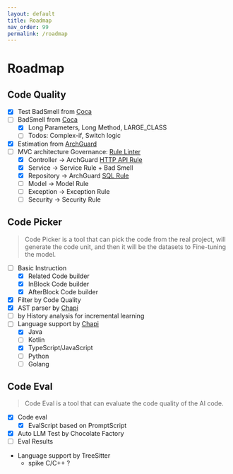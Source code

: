 ```yaml
---
layout: default
title: Roadmap
nav_order: 99
permalink: /roadmap
---
```


# Roadmap

## Code Quality

- [x] Test BadSmell from [Coca](https://github.com/phodal/coca)
- [ ] BadSmell from [Coca](https://github.com/phodal/coca)
    - [x] Long Parameters, Long Method, LARGE_CLASS
    - [ ] Todos: Complex-if, Switch logic
- [x] Estimation from [ArchGuard](https://github.com/archguard/archguard)
- [ ] MVC architecture Governance: [Rule Linter](https://archguard.org/governance)
    - [x] Controller -> ArchGuard [HTTP API Rule](https://archguard.org/governance/web-api)
    - [x] Service -> Service Rule + Bad Smell
    - [x] Repository -> ArchGuard [SQL Rule](https://archguard.org/governance/sql)
    - [ ] Model -> Model Rule
    - [ ] Exception -> Exception Rule
    - [ ] Security -> Security Rule

## Code Picker

> Code Picker is a tool that can pick the code from the real project, will generate the code unit, and then it will be
> the datasets to Fine-tuning the model.

- [ ] Basic Instruction
    - [x] Related Code builder
    - [x] InBlock Code builder
    - [x] AfterBlock Code builder
- [x] Filter by Code Quality
- [x] AST parser by [Chapi](https://github.com/phodal/chapi)
- [ ] by History analysis for incremental learning
- [ ] Language support by [Chapi](https://github.com/phodal/chapi)
    - [x] Java
    - [ ] Kotlin
    - [x] TypeScript/JavaScript
    - [ ] Python
    - [ ] Golang

## Code Eval

> Code Eval is a tool that can evaluate the code quality of the AI code.

- [x] Code eval
    - [x] EvalScript based on PromptScript
- [x] Auto LLM Test by Chocolate Factory
- [ ] Eval Results
- Language support by TreeSitter
    - spike C/C++ ?

